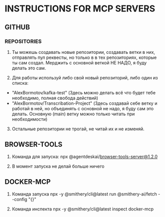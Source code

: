 # INSTRUCTIONS FOR MCP SERVERS

## GITHUB

### REPOSITORIES

1. Ты можешь создавать новые репозитории, создавать ветки в них, отправлять пул реквесты, но только в в тех репозиториях, которые ты сам создал. Мерджить с основной веткой НЕ НАДО, я буду делать это сам.

2. Для работы используй либо свой новый репозиторий, либо один из списка:
- "AlexBormotov/kafka-test" (Здесь можно делать всё что будет тебе необходимо, полная свобода действий)
- "AlexBormotov/Transcribation-Project" (Здесь создавай себе ветку и работай в ней, но объединять с основной не надо, я буду сам это делать. Основную (main) ветку можно только читать при необходимости)

3. Остальные репозитории не трогай, не читай их и не изменяй.

## BROWSER-TOOLS

1. Команда для запуска: npx @agentdeskai/browser-tools-server@1.2.0

2. В момент запуска не делай больше ничего

## DOCKER-MCP

1. Команда запуска npx -y @smithery/cli@latest run @smithery-ai/fetch --config "{}"

2. Команда инспекта npx -y @smithery/cli@latest inspect docker-mcp